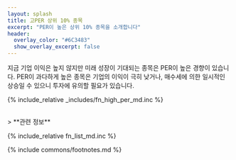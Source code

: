 ```yaml
---
layout: splash
title: 고PER 상위 10% 종목
excerpt: "PER이 높은 상위 10% 종목을 소개합니다"
header:
  overlay_color: "#6C3483"
  show_overlay_excerpt: false
---
```


지금 기업 이익은 높지 않지만 미래 성장이 기대되는 종목은 PER이 높은 경향이 있습니다. PER이 과다하게 높은 종목은 기업의 이익이 극히 낮거나, 매수세에 의한 일시적인 상승일 수 있으니 투자에 유의할 필요가 있습니다.

{% include_relative _includes/fn_high_per_md.inc %}

<br>
> **관련 정보**

{% include_relative fn_list_md.inc %}

{% include commons/footnotes.md %}
